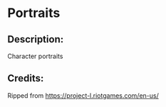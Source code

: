 # Portraits

## Description: 

Character portraits

## Credits: 

Ripped from https://project-l.riotgames.com/en-us/


